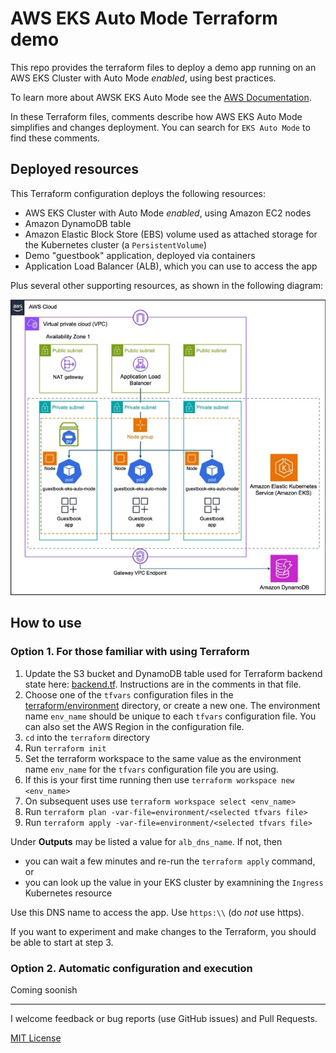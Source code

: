 # AWS EKS Auto Mode Terraform demo

This repo provides the terraform files to deploy a demo app running on an AWS EKS Cluster with Auto Mode _enabled_, using best practices.

To learn more about AWSK EKS Auto Mode see the [AWS Documentation](https://docs.aws.amazon.com/eks/latest/userguide/automode.html).

In these Terraform files, comments describe how AWS EKS Auto Mode simplifies and changes deployment. You can search for `EKS Auto Mode` to find these comments.

## Deployed resources

This Terraform configuration deploys the following resources:
* AWS EKS Cluster with Auto Mode _enabled_, using Amazon EC2 nodes
* Amazon DynamoDB table
* Amazon Elastic Block Store (EBS) volume used as attached storage for the Kubernetes cluster (a `PersistentVolume`)
* Demo "guestbook" application, deployed via containers
* Application Load Balancer (ALB), which you can use to access the app

Plus several other supporting resources, as shown in the following diagram:

![architecture](images/architecture.jpg)

## How to use

### Option 1. For those familiar with using Terraform
1. Update the S3 bucket and DynamoDB table used for Terraform backend state here: [backend.tf](terraform/backend.tf). Instructions are in the comments in that file.
1. Choose one of the `tfvars` configuration files in the [terraform/environment](terraform/environment) directory, or create a new one. The environment name `env_name` should be unique to each `tfvars` configuration file. You can also set the AWS Region in the configuration file.
1. `cd` into the `terraform` directory
1. Run `terraform init`
1. Set the terraform workspace to the same value as the environment name `env_name` for the `tfvars` configuration file you are using.
  1. If this is your first time running then use `terraform workspace new <env_name>`
  1. On subsequent uses use `terraform workspace select <env_name>`
1. Run `terraform plan -var-file=environment/<selected tfvars file>`
1. Run `terraform apply -var-file=environment/<selected tfvars file>`

Under **Outputs** may be listed a value for `alb_dns_name`. If not, then 
* you can wait a few minutes and re-run the `terraform apply` command, or
* you can look up the value in your EKS cluster by examnining the `Ingress` Kubernetes resource

Use this DNS name to access the app.  Use `https:\\` (do _not_ use https).

If you want to experiment and make changes to the Terraform, you should be able to start at step 3.

### Option 2. Automatic configuration and execution
Coming soonish

---
I welcome feedback or bug reports (use GitHub issues) and Pull Requests.

[MIT License](LICENSE)